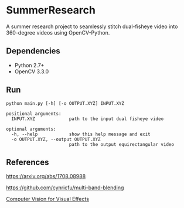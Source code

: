 # SummerResearch

A summer research project to seamlessly stitch dual-fisheye video into 360-degree videos using OpenCV-Python.

## Dependencies

* Python 2.7+
* OpenCV 3.3.0

## Run

```
python main.py [-h] [-o OUTPUT.XYZ] INPUT.XYZ
```

```
positional arguments:
  INPUT.XYZ             path to the input dual fisheye video

optional arguments:
  -h, --help            show this help message and exit
  -o OUTPUT.XYZ, --output OUTPUT.XYZ
                        path to the output equirectangular video
```

## References

https://arxiv.org/abs/1708.08988

https://github.com/cynricfu/multi-band-blending

[Computer Vision for Visual Effects](https://ocw.nthu.edu.tw/ocw/upload/125/1466/%E9%99%B3%E7%85%A5%E5%AE%97%20%E9%9B%BB%E8%85%A6%E8%A6%96%E8%A6%BA%E7%89%B9%E6%95%88%E2%96%95%20%E7%AC%AC%E4%B8%89%E5%91%A8%E8%AA%B2%E7%A8%8B%E8%B3%87%E6%96%99_TextureTransfer.pdf)
